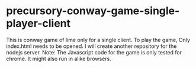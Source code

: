 # precursory-conway-game-single-player-client
This is conway game of lime only for a single client.
To play the game, Only index.html needs to be opened. I will create another repository for the nodejs server.
Note: The Javascript code for the game is only tested for chrome. It might also run in alike browsers.
